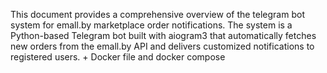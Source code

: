 This document provides a comprehensive overview of the telegram bot system for emall.by marketplace order notifications. The system is a Python-based Telegram bot built with aiogram3 that automatically fetches new orders from the emall.by API and delivers customized notifications to registered users. + Docker file and docker compose
